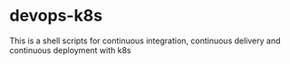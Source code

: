 # devops-k8s
This is a shell scripts for continuous integration, continuous delivery and continuous deployment with k8s
